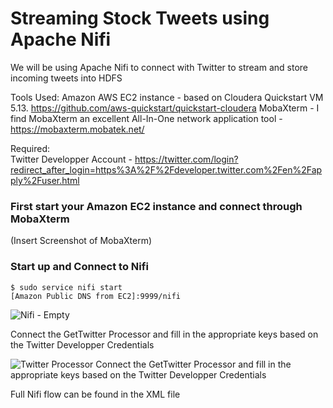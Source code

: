 Streaming Stock Tweets using Apache Nifi
=================
We will be using Apache Nifi to connect with Twitter to stream and store incoming tweets into HDFS 

Tools Used:
Amazon AWS EC2 instance - based on Cloudera Quickstart VM 5.13.  https://github.com/aws-quickstart/quickstart-cloudera 
MobaXterm - I find MobaXterm an excellent All-In-One network application tool - https://mobaxterm.mobatek.net/

Required:  
Twitter Developper Account - https://twitter.com/login?redirect_after_login=https%3A%2F%2Fdeveloper.twitter.com%2Fen%2Fapply%2Fuser.html

### First start your Amazon EC2 instance and connect through MobaXterm ###

(Insert Screenshot of MobaXterm)

### Start up and Connect to Nifi ###
    $ sudo service nifi start
    [Amazon Public DNS from EC2]:9999/nifi
    
![Nifi - Empty](https://user-images.githubusercontent.com/38193183/85231028-fcd37d00-b3c1-11ea-8869-3d9e6968dd89.PNG)

Connect the GetTwitter Processor and fill in the appropriate keys based on the Twitter Developper Credentials

![Twitter Processor](https://user-images.githubusercontent.com/38193183/85231025-f8a75f80-b3c1-11ea-9e7a-1eee66dd69d6.PNG)
Connect the GetTwitter Processor and fill in the appropriate keys based on the Twitter Developper Credentials
    
Full Nifi flow can be found in the XML file
